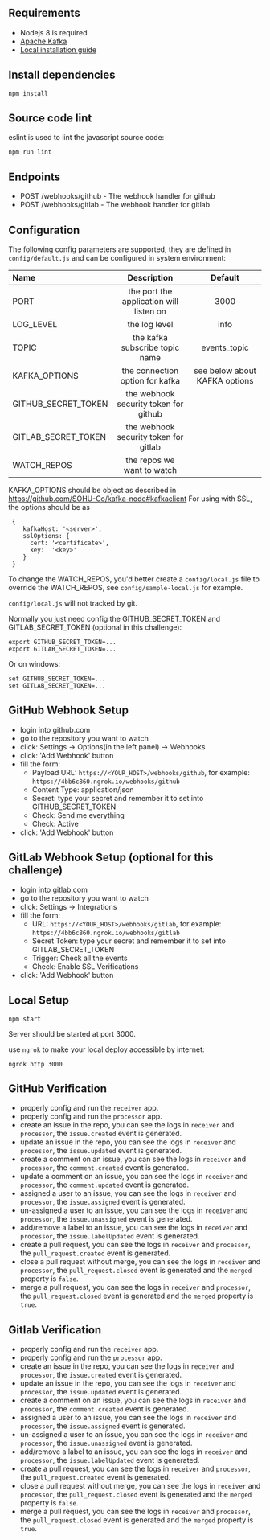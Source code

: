 ## Requirements

- Nodejs 8 is required
- [Apache Kafka](https://kafka.apache.org/)
 - [Local installation guide](https://devops.profitbricks.com/tutorials/install-and-configure-apache-kafka-on-ubuntu-1604-1/)
## Install dependencies

```shell
npm install
```

## Source code lint

eslint is used to lint the javascript source code:

```shell
npm run lint
```

## Endpoints

- POST /webhooks/github - The webhook handler for github
- POST /webhooks/gitlab - The webhook handler for gitlab


## Configuration

The following config parameters are supported, they are defined in `config/default.js` and can be configured in system environment:


| Name                           | Description                                | Default                          |
| :----------------------------- | :----------------------------------------: | :------------------------------: |
| PORT                           | the port the application will listen on    |  3000                            |
| LOG_LEVEL                      | the log level                              |  info                            |
| TOPIC                          | the kafka subscribe topic name             |  events_topic                    |
|KAFKA_OPTIONS                   | the connection option for kafka            |  see below about KAFKA options                   |
| GITHUB_SECRET_TOKEN            | the webhook security token for github      |                                  |
| GITLAB_SECRET_TOKEN            | the webhook security token for gitlab      |                                  |
| WATCH_REPOS                    | the repos we want to watch                 |                                  |

KAFKA_OPTIONS should be object as described in https://github.com/SOHU-Co/kafka-node#kafkaclient
For using with SSL, the options should be as
```
 {
    kafkaHost: '<server>',
    sslOptions: {
      cert: '<certificate>', 
      key:  '<key>'
    }
 }
```

To change the WATCH_REPOS, you'd better create a `config/local.js` file to override the WATCH_REPOS, see `config/sample-local.js` for example.

`config/local.js` will not tracked by git.

Normally you just need config the GITHUB_SECRET_TOKEN and GITLAB_SECRET_TOKEN (optional in this challenge):

```shell
export GITHUB_SECRET_TOKEN=...
export GITLAB_SECRET_TOKEN=...
```

Or on windows:

```shell
set GITHUB_SECRET_TOKEN=...
set GITLAB_SECRET_TOKEN=...
```


## GitHub Webhook Setup

- login into github.com
- go to the repository you want to watch
- click: Settings -> Options(in the left panel) -> Webhooks
- click: 'Add Webhook' button
- fill the form:
    - Payload URL: `https://<YOUR_HOST>/webhooks/github`,
    for example: `https://4bb6c860.ngrok.io/webhooks/github`
    - Content Type: application/json
    - Secret: type your secret and remember it to set into GITHUB_SECRET_TOKEN
    - Check: Send me everything
    - Check: Active
- click: 'Add Webhook' button

## GitLab Webhook Setup (optional for this challenge)

- login into gitlab.com
- go to the repository you want to watch
- click: Settings -> Integrations
- fill the form: 
    - URL: `https://<YOUR_HOST>/webhooks/gitlab`,
    for example: `https://4bb6c860.ngrok.io/webhooks/gitlab`
    - Secret Token: type your secret and remember it to set into GITLAB_SECRET_TOKEN
    - Trigger: Check all the events
    - Check: Enable SSL Verifications
- click: 'Add Webhook' button


## Local Setup

```shell
npm start
```

Server should be started at port 3000.

use `ngrok` to make your local deploy accessible by internet:
```shell
ngrok http 3000
```

## GitHub Verification

- properly config and run the `receiver` app.
- properly config and run the `processor` app.
- create an issue in the repo, you can see the logs in `receiver` and `processor`, the `issue.created` event is generated.
- update an issue in the repo, you can see the logs in `receiver` and `processor`, the `issue.updated` event is generated.
- create a comment on an issue, you can see the logs in `receiver` and `processor`, the `comment.created` event is generated.
- update a comment on an issue, you can see the logs in `receiver` and `processor`, the `comment.updated` event is generated.
- assigned a user to an issue, you can see the logs in `receiver` and `processor`, the `issue.assigned` event is generated.
- un-assigned a user to an issue, you can see the logs in `receiver` and `processor`, the `issue.unassigned` event is generated.
- add/remove a label to an issue, you can see the logs in `receiver` and `processor`, the `issue.labelUpdated` event is generated.
- create a pull request, you can see the logs in `receiver` and `processor`, the `pull_request.created` event is generated.
- close a pull request without merge, you can see the logs in `receiver` and `processor`, the `pull_request.closed` event is generated and the `merged` property is `false`.
- merge a pull request, you can see the logs in `receiver` and `processor`, the `pull_request.closed` event is generated and the `merged` property is `true`.

## Gitlab Verification

- properly config and run the `receiver` app.
- properly config and run the `processor` app.
- create an issue in the repo, you can see the logs in `receiver` and `processor`, the `issue.created` event is generated.
- update an issue in the repo, you can see the logs in `receiver` and `processor`, the `issue.updated` event is generated.
- create a comment on an issue, you can see the logs in `receiver` and `processor`, the `comment.created` event is generated.
- assigned a user to an issue, you can see the logs in `receiver` and `processor`, the `issue.assigned` event is generated.
- un-assigned a user to an issue, you can see the logs in `receiver` and `processor`, the `issue.unassigned` event is generated.
- add/remove a label to an issue, you can see the logs in `receiver` and `processor`, the `issue.labelUpdated` event is generated.
- create a pull request, you can see the logs in `receiver` and `processor`, the `pull_request.created` event is generated.
- close a pull request without merge, you can see the logs in `receiver` and `processor`, the `pull_request.closed` event is generated and the `merged` property is `false`.
- merge a pull request, you can see the logs in `receiver` and `processor`, the `pull_request.closed` event is generated and the `merged` property is `true`.